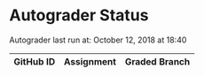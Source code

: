 # Autograder Status
Autograder last run at: October 12, 2018 at 18:40

| GitHub ID | Assignment | Graded Branch |
|-----------|------------|---------------|
